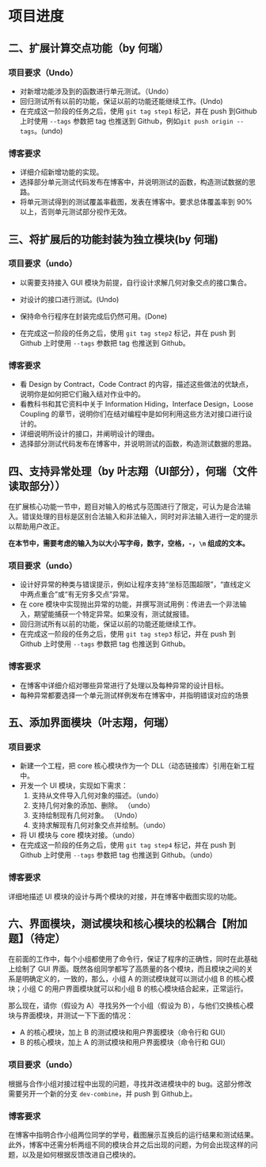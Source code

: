 # 项目进度



## 二、扩展计算交点功能（by 何瑞）

### 项目要求（Undo）

- 对新增功能涉及到的函数进行单元测试。（Undo）
- 回归测试所有以前的功能，保证以前的功能还能继续工作。(Undo)
- 在完成这一阶段的任务之后，使用 `git tag step1` 标记，并在 push 到Github 上时使用 `--tags` 参数把 tag 也推送到 Github，例如`git push origin --tags`。(undo)

### 博客要求

- 详细介绍新增功能的实现。
- 选择部分单元测试代码发布在博客中，并说明测试的函数，构造测试数据的思路。
- 将单元测试得到的测试覆盖率截图，发表在博客中。要求总体覆盖率到 90% 以上，否则单元测试部分视作无效。







## 三、将扩展后的功能封装为独立模块(by 何瑞)

### 项目要求（undo）

- 以需要支持接入 GUI 模块为前提，自行设计求解几何对象交点的接口集合。

- 对设计的接口进行测试。(Undo)

- 保持命令行程序在封装完成后仍然可用。(Done)

- 在完成这一阶段的任务之后，使用 `git tag step2` 标记，并在 push 到 Github 上时使用 `--tags` 参数把 tag 也推送到 Github。

  

### 博客要求

- 看 Design by Contract，Code Contract 的内容，描述这些做法的优缺点，说明你是如何把它们融入结对作业中的。
- 看教科书和其它资料中关于 Information Hiding，Interface Design，Loose Coupling 的章节，说明你们在结对编程中是如何利用这些方法对接口进行设计的。
- 详细说明所设计的接口，并阐明设计的理由。
- 选择部分测试代码发布在博客中，并说明测试的函数，构造测试数据的思路。









## 四、支持异常处理（by 叶志翔（UI部分），何瑞（文件读取部分））

在扩展核心功能一节中，题目对输入的格式与范围进行了限定，可认为是合法输入。错误处理的目标是区别合法输入和非法输入，同时对非法输入进行一定的提示以帮助用户改正。

**在本节中，需要考虑的输入为以大小写字母，数字，空格，`-`，`\n` 组成的文本。**

### 项目要求（undo）

- 设计好异常的种类与错误提示，例如让程序支持“坐标范围超限”，“直线定义中两点重合”或“有无穷多交点”异常。
- 在 core 模块中实现抛出异常的功能，并撰写测试用例：传进去一个非法输入，期望能捕获一个特定异常。如果没有，测试就报错。
- 回归测试所有以前的功能，保证以前的功能还能继续工作。
- 在完成这一阶段的任务之后，使用 `git tag step3` 标记，并在 push 到 Github 上时使用 `--tags` 参数把 tag 也推送到 Github。

### 博客要求

- 在博客中详细介绍对哪些异常进行了处理以及每种异常的设计目标。
- 每种异常都要选择一个单元测试样例发布在博客中，并指明错误对应的场景





## 五、添加界面模块（叶志翔，何瑞）

### 项目要求

- 新建一个工程，把 core 核心模块作为一个 DLL（动态链接库）引用在新工程中。
- 开发一个 UI 模块，实现如下需求： 
  1. 支持从文件导入几何对象的描述。（undo）
  2. 支持几何对象的添加、删除。 （undo）
  3. 支持绘制现有几何对象。 （Undo）
  4. 支持求解现有几何对象交点并绘制。（undo）
- 将 UI 模块与 core 模块对接。（undo）
- 在完成这一阶段的任务之后，使用 `git tag step4` 标记，并在 push 到 Github 上时使用 `--tags` 参数把 tag 也推送到 Github。（undo）

### 博客要求

详细地描述 UI 模块的设计与两个模块的对接，并在博客中截图实现的功能。







## 六、界面模块，测试模块和核心模块的松耦合【附加题】（待定）

在前面的工作中，每个小组都使用了命令行，保证了程序的正确性，同时在此基础上绘制了 GUI  界面。既然各组同学都写了高质量的各个模块，而且模块之间的关系是明确定义的，一致的，那么，小组 A 的测试模块就可以测试小组 B 的核心模块；小组 C 的用户界面模块就可以和小组 B 的核心模块结合起来，正常运行。

那么现在，请你（假设为 A）寻找另外一个小组（假设为 B），与他们交换核心模块与界面模块，并测试一下下面的情况：

- A 的核心模块，加上 B 的测试模块和用户界面模块（命令行和 GUI）
- B 的核心模块，加上 A 的测试模块和用户界面模块（命令行和 GUI）

### 项目要求（undo）

根据与合作小组对接过程中出现的问题，寻找并改进模块中的 bug。这部分修改需要另开一个新的分支 `dev-combine`，并 push 到 Github上。

### 博客要求

在博客中指明合作小组两位同学的学号，截图展示互换后的运行结果和测试结果。此外，博客中还需分析两组不同的模块合并之后出现的问题，为何会出现这样的问题，以及是如何根据反馈改进自己模块的。

